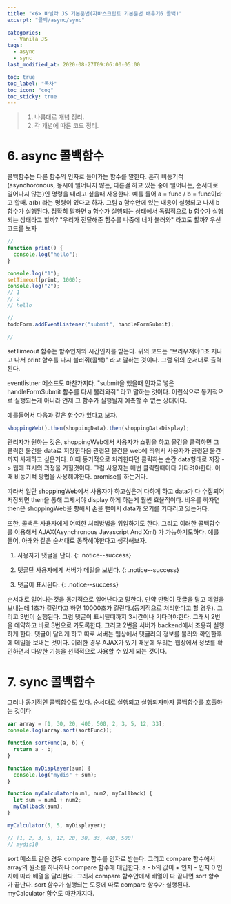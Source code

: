 ```yaml
---
title: "<6> 바닐라 JS 기본문법(자바스크립트 기본문법 배우기6 콜백)"
excerpt: "콜백/async/sync"

categories:
  - Vanila JS
tags:
  - async
  - sync
last_modified_at: 2020-08-27T09:06:00-05:00

toc: true
toc_label: "목차"
toc_icon: "cog"
toc_sticky: true
---
```


> 1. 나름대로 개념 정리.
> 2. 각 개념에 따른 코드 정리.

# 6. async 콜백함수

콜백함수는 다른 함수의 인자로 들어가는 함수를 말한다. 흔히 비동기적(asynchoronous, 동시에 일어나지 않는, 다른걸 하고 있는 중에 일어나는, 순서대로 일어나지 않는)인 명령을 내리고 싶을때 사용한다.
예를 들어 a = func / b = func이라고 할때. a(b) 라는 명령이 있다고 하자. 그럼 a 함수안에 있는 내용이 실행되고 나서 b 함수가 실행된다. 정확히 말하면 a 함수가 실행되는 상태에서 독립적으로 b 함수가 실행되는 상태라고 할까? "우리가 전달해준 함수를 나중에 너가 불러와" 라고도 할까? 우선 코드를 보자

```javascript
//
function print() {
  console.log("hello");
}

console.log("1");
setTimeout(print, 1000);
console.log("2");
// 1
// 2
// hello

//
todoForm.addEventListener("submit", handleFormSubmit);

//
```

setTimeout 함수는 함수인자와 시간인자를 받는다. 위의 코드는 "브라우저야 1초 지나고 나서 print 함수를 다시 불러줘(콜백)" 라고 말하는 것이다. 그럼 위의 순서대로 출력된다.

eventlistner 메소드도 마찬가지다. "submit을 했을때 인자로 넣은 handleFormSubmit 함수를 다시 불러와줘" 라고 말하는 것이다. 이런식으로 동기적으로 실행되는게 아니라 언제 그 함수가 실행될지 예측할 수 없는 상태이다.

예를들어서 다음과 같은 함수가 있다고 보자.

```javascript
shoppingWeb().then(shoppingData).then(shoppingDataDisplay);
```

관리자가 원하는 것은, shoppingWeb에서 사용자가 쇼핑을 하고 물건을 클릭하면 그 클릭한 물건을 data로 저장한다음 관련된 물건을 web에 띄워서 사용자가 관련된 물건까지 사게하고 싶은거다. 이때 동기적으로 처리한다면 클릭하는 순간 data형태로 저장 -> 웹에 표시의 과정을 거칠것이다. 그럼 사용자는 매번 클릭할때마다 기다려야한다. 이때 비동기적 방법을 사용해야한다. promise를 하는거다.

따라서 일단 shoppingWeb에서 사용자가 하고싶은거 다하게 하고 data가 다 수집되어 저장되면 then을 통해 그제서야 display 하게 하는게 훨씬 효율적이다. 비유를 하자면 then은 shoppingWeb을 향해서 손을 뻗어서 data가 오기를 기다리고 있는거다.

또한, 콜백은 사용자에게 어떠한 처리방법을 위임하기도 한다. 그리고 이러한 콜백함수를 이용해서 AJAX(Asynchronous Javascript And Xml) 가 가능하기도하다. 예를 들어, 아래와 같은 순서대로 동작해야한다고 생각해보자.

1. 사용자가 댓글을 단다.
   {: .notice--success}
2. 댓글단 사용자에게 서버가 메일을 보낸다.
   {: .notice--success}

3. 댓글이 표시된다.
   {: .notice--success}

순서대로 일어나는것을 동기적으로 일어난다고 말한다. 만약 만명이 댓글을 달고 메일을 보내는데 1초가 걸린다고 하면 10000초가 걸린다.(동기적으로 처리한다고 할 경우). 그리고 3번이 실행된다. 그럼 댓글이 표시될때까지 3시간이나 기다려야한다. 그래서 2번을 예약하고 바로 3번으로 가도록한다. 그리고 2번을 서버가 backend에서 조용히 실행하게 한다. 댓글이 달리게 하고 따로 서버는 웹상에서 댓글러의 정보를 불러와 확인한후에 메일을 보내는 것이다. 이러한 경우 AJAX가 있기 때문에 우리는 웹상에서 정보를 확인하면서 다양한 기능을 선택적으로 사용할 수 있게 되는 것이다.

# 7. sync 콜백함수

그러나 동기적인 콜백함수도 있다. 순서대로 실행되고 실행되자마자 콜백함수를 호출하는 것이다

```javascript
var array = [1, 30, 20, 400, 500, 2, 3, 5, 12, 33];
console.log(array.sort(sortFunc));

function sortFunc(a, b) {
  return a - b;
}

function myDisplayer(sum) {
  console.log("mydis" + sum);
}

function myCalculator(num1, num2, myCallback) {
  let sum = num1 + num2;
  myCallback(sum);
}

myCalculator(5, 5, myDisplayer);

// [1, 2, 3, 5, 12, 20, 30, 33, 400, 500]
// mydis10
```

sort 메소드 같은 경우 compare 함수를 인자로 받는다. 그리고 compare 함수에서 array의 원소를 하나하나 compare 함수에 대입한다. a - b의 값이 + 인지 - 인지 0 인지에 따라 배열을 달리한다. 그래서 compare 함수안에서 배열이 다 끝나면 sort 함수가 끝난다. sort 함수가 실행되는 도중에 따로 compare 함수가 실행된다. myCalculator 함수도 마찬가지다.
